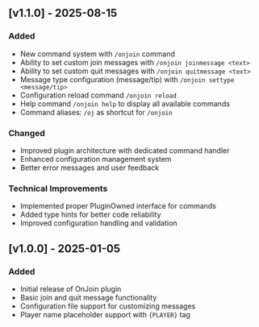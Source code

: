 ## [v1.1.0] - 2025-08-15

### Added
- New command system with `/onjoin` command
- Ability to set custom join messages with `/onjoin joinmessage <text>`
- Ability to set custom quit messages with `/onjoin quitmessage <text>`
- Message type configuration (message/tip) with `/onjoin settype <message/tip>`
- Configuration reload command `/onjoin reload`
- Help command `/onjoin help` to display all available commands
- Command aliases: `/oj` as shortcut for `/onjoin`

### Changed
- Improved plugin architecture with dedicated command handler
- Enhanced configuration management system
- Better error messages and user feedback

### Technical Improvements
- Implemented proper PluginOwned interface for commands
- Added type hints for better code reliability
- Improved configuration handling and validation

## [v1.0.0] - 2025-01-05

### Added
- Initial release of OnJoin plugin
- Basic join and quit message functionality
- Configuration file support for customizing messages
- Player name placeholder support with `{PLAYER}` tag
